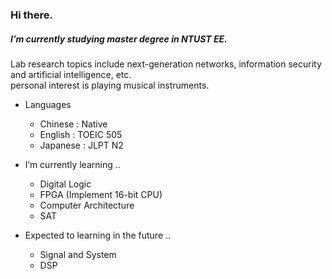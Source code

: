 ### Hi there.

##### I’m currently studying master degree in NTUST EE.
Lab research topics include next-generation networks, information security and artificial intelligence, etc. <br>
personal interest is playing musical instruments.
  
- Languages
  - Chinese : Native
  - English : TOEIC 505
  - Japanese : JLPT N2
 
- I’m currently learning ..
  - Digital Logic
  - FPGA (Implement 16-bit CPU)
  - Computer Architecture
  - SAT
  
- Expected to learning in the future ..
  - Signal and System
  - DSP
